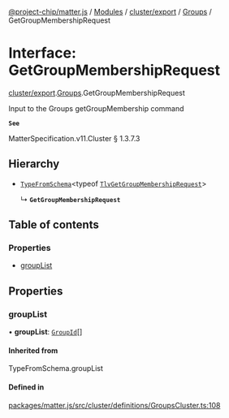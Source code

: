 [@project-chip/matter.js](../README.md) / [Modules](../modules.md) / [cluster/export](../modules/cluster_export.md) / [Groups](../modules/cluster_export.Groups.md) / GetGroupMembershipRequest

# Interface: GetGroupMembershipRequest

[cluster/export](../modules/cluster_export.md).[Groups](../modules/cluster_export.Groups.md).GetGroupMembershipRequest

Input to the Groups getGroupMembership command

**`See`**

MatterSpecification.v11.Cluster § 1.3.7.3

## Hierarchy

- [`TypeFromSchema`](../modules/tlv_export.md#typefromschema)\<typeof [`TlvGetGroupMembershipRequest`](../modules/cluster_export.Groups.md#tlvgetgroupmembershiprequest)\>

  ↳ **`GetGroupMembershipRequest`**

## Table of contents

### Properties

- [groupList](cluster_export.Groups.GetGroupMembershipRequest.md#grouplist)

## Properties

### groupList

• **groupList**: [`GroupId`](../modules/datatype_export.md#groupid)[]

#### Inherited from

TypeFromSchema.groupList

#### Defined in

[packages/matter.js/src/cluster/definitions/GroupsCluster.ts:108](https://github.com/project-chip/matter.js/blob/904d0c9b952b91f28a21803759c5e5c66ee4d272/packages/matter.js/src/cluster/definitions/GroupsCluster.ts#L108)
